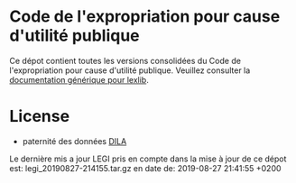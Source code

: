 # Code de l'expropriation pour cause d'utilité publique

Ce dépot contient toutes les versions consolidées du Code de l'expropriation pour cause d'utilité publique. Veuillez consulter la [documentation générique pour lexlib](https://github.com/lexlib/documentation/wiki).

# License
- paternité des données [DILA](https://www.data.gouv.fr/en/datasets/legi-codes-lois-et-reglements-consolides/)

Le dernière mis a jour LEGI pris en compte dans la mise à jour de ce dépot est: legi_20190827-214155.tar.gz en date de: 2019-08-27 21:41:55 +0200

